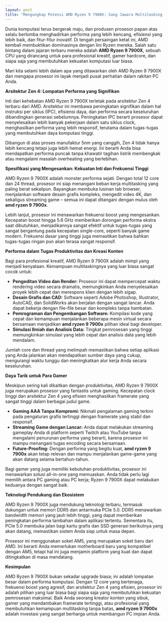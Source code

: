 ```yaml
---
layout: post
title: "Mengungkap Potensi AMD Ryzen 9 7900X: Sang Jawara Multitasking dan Gaming"
---
```


Dunia komputasi terus bergerak maju, dan produsen prosesor papan atas selalu berlomba menghadirkan performa yang lebih kencang, efisiensi yang lebih baik, dan fitur-fitur inovatif. Di tengah persaingan ketat ini, AMD kembali membuktikan dominasinya dengan lini Ryzen mereka. Salah satu bintang dalam jajaran terbaru mereka adalah **AMD Ryzen 9 7900X**, sebuah CPU yang dirancang untuk para profesional kreatif, gamer hardcore, dan siapa saja yang membutuhkan kekuatan komputasi luar biasa.

Mari kita selami lebih dalam apa yang ditawarkan oleh AMD Ryzen 9 7900X dan mengapa prosesor ini layak menjadi pusat perhatian dalam rakitan PC Anda.

**Arsitektur Zen 4: Lompatan Performa yang Signifikan**

Inti dari kehebatan AMD Ryzen 9 7900X terletak pada arsitektur Zen 4 terbaru dari AMD. Arsitektur ini membawa peningkatan signifikan dalam hal instruksi per siklus (IPC), efisiensi daya, dan performa secara keseluruhan dibandingkan generasi sebelumnya. Peningkatan IPC berarti prosesor dapat menyelesaikan lebih banyak pekerjaan dalam satu siklus clock, menghasilkan performa yang lebih responsif, terutama dalam tugas-tugas yang membutuhkan daya komputasi tinggi.

Dibangun di atas proses manufaktur 5nm yang canggih, Zen 4 tidak hanya lebih kencang tetapi juga lebih hemat energi. Ini berarti Anda bisa mendapatkan performa puncak tanpa khawatir tagihan listrik membengkak atau mengalami masalah overheating yang berlebihan.

**Spesifikasi yang Mengesankan: Kekuatan Inti dan Frekuensi Tinggi**

AMD Ryzen 9 7900X adalah monster performa sejati. Dengan total 12 core dan 24 thread, prosesor ini siap menangani beban kerja multitasking yang paling berat sekalipun. Bayangkan membuka lusinan tab browser, menjalankan software desain grafis kompleks, mengedit video 4K, dan sekaligus streaming game – semua ini dapat ditangani dengan mulus oleh **amd ryzen 9 7900x**.

Lebih lanjut, prosesor ini menawarkan frekuensi boost yang mengesankan. Kecepatan boost hingga 5.6 GHz memberikan dorongan performa ekstra saat dibutuhkan, menjadikannya sangat efektif untuk tugas-tugas yang sangat bergantung pada kecepatan single-core, seperti banyak game modern. Frekuensi dasar yang tinggi juga memastikan bahwa bahkan tugas-tugas ringan pun akan terasa sangat responsif.

**Performa dalam Tugas Produktivitas dan Kreasi Konten**

Bagi para profesional kreatif, AMD Ryzen 9 7900X adalah mimpi yang menjadi kenyataan. Kemampuan multitaskingnya yang luar biasa sangat cocok untuk:

*   **Pengeditan Video dan Render:** Prosesor ini dapat mempercepat waktu rendering video secara dramatis, memungkinkan Anda menyelesaikan proyek lebih cepat dan merespons klien dengan lebih sigap.
*   **Desain Grafis dan CAD:** Software seperti Adobe Photoshop, Illustrator, AutoCAD, dan SolidWorks akan berjalan dengan sangat lancar. Anda dapat bekerja dengan file-file besar dan kompleks tanpa hambatan.
*   **Pemrograman dan Pengembangan Software:** Kompilasi kode yang cepat dan kemampuan menjalankan beberapa mesin virtual secara bersamaan menjadikan **amd ryzen 9 7900x** pilihan ideal bagi developer.
*   **Simulasi Ilmiah dan Analisis Data:** Tingkat pemrosesan yang tinggi memungkinkan simulasi yang lebih cepat dan analisis data yang lebih mendalam.

Jumlah core dan thread yang melimpah memastikan bahwa setiap aplikasi yang Anda jalankan akan mendapatkan sumber daya yang cukup, mengurangi waktu tunggu dan meningkatkan alur kerja Anda secara keseluruhan.

**Daya Tarik untuk Para Gamer**

Meskipun sering kali dikaitkan dengan produktivitas, AMD Ryzen 9 7900X juga merupakan prosesor yang fantastis untuk gaming. Kecepatan clock tinggi dan arsitektur Zen 4 yang efisien menghasilkan framerate yang sangat tinggi dalam berbagai judul game.

*   **Gaming AAA Tanpa Kompromi:** Nikmati pengalaman gaming terkini pada pengaturan grafis tertinggi dengan framerate yang stabil dan responsif.
*   **Streaming Game dengan Lancar:** Anda dapat melakukan streaming gameplay Anda di platform seperti Twitch atau YouTube tanpa mengalami penurunan performa yang berarti, karena prosesor ini mampu menangani tugas encoding secara bersamaan.
*   **Future-Proofing:** Dengan performa yang begitu kuat, **amd ryzen 9 7900x** akan tetap relevan dan mampu menjalankan game-game yang akan datang selama bertahun-tahun.

Bagi gamer yang juga memiliki kebutuhan produktivitas, prosesor ini menawarkan solusi all-in-one yang memuaskan. Anda tidak perlu lagi memilih antara PC gaming atau PC kerja; Ryzen 9 7900X dapat melakukan keduanya dengan sangat baik.

**Teknologi Pendukung dan Ekosistem**

AMD Ryzen 9 7900X juga mendukung teknologi terbaru, termasuk dukungan untuk memori DDR5 dan antarmuka PCIe 5.0. DDR5 menawarkan bandwidth memori yang jauh lebih tinggi, yang dapat memberikan peningkatan performa tambahan dalam aplikasi tertentu. Sementara itu, PCIe 5.0 membuka jalan bagi kartu grafis dan SSD generasi berikutnya yang akan datang, memastikan sistem Anda siap untuk masa depan.

Prosesor ini menggunakan soket AM5, yang merupakan soket baru dari AMD. Ini berarti Anda memerlukan motherboard baru yang kompatibel dengan AM5, tetapi hal ini juga menjamin platform yang kuat dan dapat ditingkatkan di masa mendatang.

**Kesimpulan**

AMD Ryzen 9 7900X bukan sekadar upgrade biasa; ini adalah lompatan besar dalam performa komputasi. Dengan 12 core yang bertenaga, frekuensi boost yang agresif, dan arsitektur Zen 4 yang efisien, prosesor ini adalah pilihan yang luar biasa bagi siapa saja yang membutuhkan kekuatan pemrosesan maksimal. Baik Anda seorang kreator konten yang sibuk, gamer yang mendambakan framerate tertinggi, atau profesional yang membutuhkan kemampuan multitasking tanpa batas, **amd ryzen 9 7900x** adalah investasi yang sangat berharga untuk membangun PC impian Anda.
